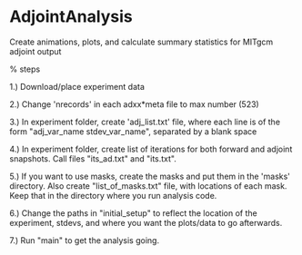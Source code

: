 # AdjointAnalysis
Create animations, plots, and calculate summary statistics for MITgcm adjoint output

% steps

1.) Download/place experiment data

2.) Change 'nrecords' in each adxx*meta file to max number (523) 
 
3.) In experiment folder, create 'adj_list.txt' file, where
    each line is of the form "adj_var_name stdev_var_name", 
    separated by a blank space 

4.) In experiment folder, create list of iterations for both 
    forward and adjoint snapshots. Call files "its_ad.txt" and "its.txt".

5.) If you want to use masks, create the masks and put them in the 'masks' 
    directory. Also create "list_of_masks.txt" file, with locations of 
    each mask. Keep that in the directory where you run analysis code.

6.) Change the paths in "initial_setup" to reflect the location of the 
    experiment, stdevs, and where you want the plots/data to go afterwards.

7.) Run "main" to get the analysis going.
